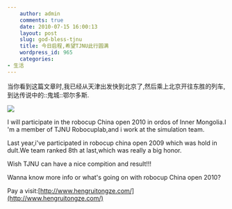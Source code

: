 ```yaml
---
    author: admin
    comments: true
    date: 2010-07-15 16:00:13
    layout: post
    slug: god-bless-tjnu
    title: 今日启程,希望TJNU此行圆满
    wordpress_id: 965
    categories:
- 生活
---
```


当你看到这篇文章时,我已经从天津出发快到北京了,然后乘上北京开往东胜的列车,到达传说中的::鬼城::鄂尔多斯.

![](http://www.hengruitongze.com//uploadfile/20100703180215110.jpg)

I will participate in the robocup China open 2010 in ordos of Inner Mongolia.I 'm a member of TJNU Robocuplab,and i work at the simulation team.

Last year,i've participated in robocup china open 2009 which was hold in dult.We team ranked 8th at last,which was really a big honor.

Wish TJNU can have a nice compition and result!!!

Wanna know more info or what's going on with robocup China open 2010?

Pay a visit:[http://www.hengruitongze.com/](http://www.hengruitongze.com/)

